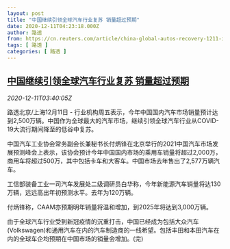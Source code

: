 ```yaml
---
layout: post
title: "中国继续引领全球汽车行业复苏 销量超过预期"
date: 2020-12-11T04:23:18.000Z
author: 路透
from: https://cn.reuters.com/article/china-global-autos-recovery-1211-idCNKBS28L0BN
tags: [ 路透 ]
categories: [ 路透 ]
---
```

<!--1607660598000-->
[中国继续引领全球汽车行业复苏 销量超过预期](https://cn.reuters.com/article/china-global-autos-recovery-1211-idCNKBS28L0BN)
------

<div>
<div><i>2020-12-11T03:40:05Z</i></div><p>路透北京/上海12月11日 - 行业机构周五表示，今年中国国内汽车市场销量预计达到2,500万辆。中国作为全球最大的汽车市场，继续引领全球汽车行业从COVID-19大流行期间降至的低谷中复苏。</p><p>中国汽车工业协会常务副会长兼秘书长付炳锋在北京举行的2021中国汽车市场发展预测峰会上表示，该协会预计今年中国国内市场的乘用车销量将超过2,000万，商用车将超过500万，其中包括卡车和大客车。中国市场去年售出了2,577万辆汽车。</p><p>工信部装备工业一司汽车发展处二级调研员白华称，今年新能源汽车销量将达130万辆，远远高出年初预测水平。去年为120万辆。</p><p>付炳锋称，CAAM亦预期明年销量将温和增加，到2025年将达到3,000万辆。</p><p>由于全球汽车行业受到新冠疫情的沉重打击，中国已经成为包括大众汽车(Volkswagen)和通用汽车在内的汽车制造商的一线希望。包括丰田和本田汽车在内的全球车企均预期在中国市场的销量会增加。(完)</p>
</div>
